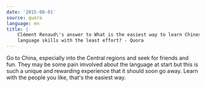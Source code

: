 ```yaml
---
date: '2015-08-01'
source: quora
language: en
title: |
    Clément Renaud\'s answer to What is the easiest way to learn Chinese
    language skills with the least effort? - Quora
---
```


Go to China, especially into the Central regions and seek for friends
and fun. They may be some pain imvolved about the language at start but
this is such a unique and rewarding experience that it should soon go
away. Learn with the people you like, that\'s the easiest way.
